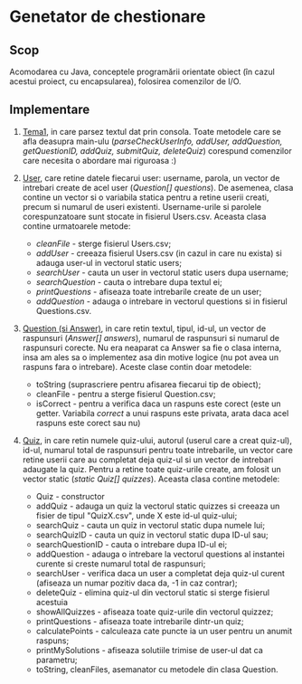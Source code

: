 # Genetator de chestionare

## Scop
Acomodarea cu Java, conceptele programării orientate obiect (în cazul acestui proiect, cu encapsularea), folosirea comenzilor de I/O.

## Implementare

1. [Tema1](src/main/java/com/example/project/Tema1.java), in care parsez textul dat prin consola. Toate metodele care se afla deasupra main-ulu (_parseCheckUserInfo, addUser, addQuestion, getQuestionID, addQuiz, submitQuiz, deleteQuiz_) corespund comenzilor care necesita o abordare mai riguroasa :)
2. [User](src/main/java/com/example/project/Tema1.java), care retine datele fiecarui user: username, parola, un vector de intrebari create de acel user (_Question[] questions_). De asemenea, clasa contine un vector si o variabila statica pentru a retine userii creati, precum si numarul de useri existenti. Username-urile si parolele corespunzatoare sunt stocate in fisierul Users.csv. Aceasta clasa contine urmatoarele metode:
	- _cleanFile_ - sterge fisierul Users.csv;
	- _addUser_ - creeaza fisierul Users.csv (in cazul in care nu exista) si adauga user-ul in vectorul static users;
	- _searchUser_ - cauta un user in vectorul static users dupa username;
	- _searchQuestion_ - cauta o intrebare dupa textul ei;
	- _printQuestions_ - afiseaza toate intrebarile create de un user;
	- _addQuestion_ - adauga o intrebare in vectorul questions si in fisierul Questions.csv.

3. [Question (si Answer)](src/main/java/com/example/project/Tema1.java), in care retin textul, tipul, id-ul, un vector de raspunsuri (_Answer[] answers_), numarul de raspunsuri si numarul de raspunsuri corecte. Nu era neaparat ca Answer sa fie o clasa interna, insa am ales sa o implementez asa din motive logice (nu pot avea un raspuns fara o intrebare). Aceste clase contin doar metodele:
	- toString (suprascriere pentru afisarea fiecarui tip de obiect);
	- cleanFile - pentru a sterge fisierul Question.csv;
	- isCorrect - pentru a verifica daca un raspuns este corect (este un getter. Variabila _correct_ a unui raspuns este privata, arata daca acel raspuns este corect sau nu)

4. [Quiz](src/main/java/com/example/project/Tema1.java), in care retin numele quiz-ului, autorul (userul care a creat quiz-ul), id-ul, numarul total de raspunsuri pentru toate intrebarile, un vector care retine userii care au completat deja quiz-ul si un vector de intrebari adaugate la quiz. Pentru a retine toate quiz-urile create, am folosit un vector static (_static Quiz[] quizzes_). Aceasta clasa contine metodele:
	- Quiz - constructor
	- addQuiz - adauga un quiz la vectorul static quizzes si creeaza un fisier de tipul "QuizX.csv", unde X este id-ul quiz-ului;
	- searchQuiz - cauta un quiz in vectorul static dupa numele lui;
	- searchQuizID - cauta un quiz in vectorul static dupa ID-ul sau;
	- searchQuestionID - cauta o intrebare dupa ID-ul ei;
	- addQuestion - adauga o intrebare la vectorul questions al instantei curente si creste numarul total de raspunsuri; 
	- searchUser - verifica daca un user a completat deja quiz-ul curent (afiseaza un numar pozitiv daca da, -1 in caz contrar);
	- deleteQuiz - elimina quiz-ul din vectorul static si sterge fisierul acestuia
	- showAllQuizzes - afiseaza toate quiz-urile din vectorul quizzez;
	- printQuestions - afiseaza toate intrebarile dintr-un quiz;
	- calculatePoints - calculeaza cate puncte ia un user pentru un anumit raspuns;
	- printMySolutions - afiseaza solutiile trimise de user-ul dat ca parametru;
	- toString, cleanFiles, asemanator cu metodele din clasa Question.



